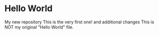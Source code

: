 # Hello World
 My new repository This is the very first one! and additional changes
This is NOT my original "Hello World" file.  
